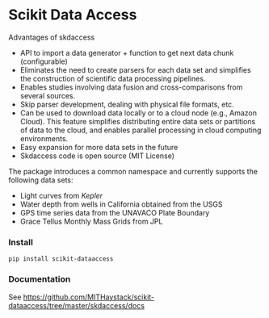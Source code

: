 # Scikit Data Access

Advantages of skdaccess
- API to import a data generator + function to get next data chunk (configurable)
- Eliminates the need to create parsers for each data set and simplifies the construction of scientific data processing pipelines.
- Enables studies involving data fusion and cross-comparisons from several sources.
- Skip parser development, dealing with physical file formats, etc.
- Can be used to download data locally or to a cloud node (e.g., Amazon Cloud). This feature simplifies distributing entire data sets or partitions of data to the cloud, and enables parallel processing in cloud computing environments.
- Easy expansion for more data sets in the future
- Skdaccess code is open source (MIT License)

The package introduces a common namespace and currently supports the following data sets:
- Light curves from *Kepler*
- Water depth from wells in California obtained from the USGS
- GPS time series data from the UNAVACO Plate Boundary
- Grace Tellus Monthly Mass Grids from JPL

### Install
```
pip install scikit-dataaccess
```

### Documentation

See <https://github.com/MITHaystack/scikit-dataaccess/tree/master/skdaccess/docs>
